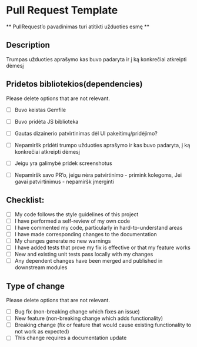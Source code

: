 # Pull Request Template
** PullRequest’o pavadinimas turi atitikti užduoties esmę **
## Description

Trumpas užduoties aprašymo kas buvo padaryta ir į ką konkrečiai atkreipti dėmesį


## Pridetos bibliotekios(dependencies)

Please delete options that are not relevant.

- [ ] Buvo keistas Gemfile
- [ ] Buvo pridėta JS biblioteka
- [ ] Gautas dizainerio patvirtinimas dėl UI pakeitimų/pridėjimo?



- [ ] Nepamiršk pridėti trumpo užduoties aprašymo ir kas buvo padaryta, į ką konkrečiai atkreipti dėmesį
- [ ] Jeigu yra galimybė pridek screenshotus
- [ ] Nepamiršk savo PR’o, jeigu nėra patvirtinimo - primink kolegoms, Jei gavai patvirtinimus - nepamiršk įmerginti 


## Checklist:

- [ ] My code follows the style guidelines of this project
- [ ] I have performed a self-review of my own code
- [ ] I have commented my code, particularly in hard-to-understand areas
- [ ] I have made corresponding changes to the documentation
- [ ] My changes generate no new warnings
- [ ] I have added tests that prove my fix is effective or that my feature works
- [ ] New and existing unit tests pass locally with my changes
- [ ] Any dependent changes have been merged and published in downstream modules

## Type of change

Please delete options that are not relevant.

- [ ] Bug fix (non-breaking change which fixes an issue)
- [ ] New feature (non-breaking change which adds functionality)
- [ ] Breaking change (fix or feature that would cause existing functionality to not work as expected)
- [ ] This change requires a documentation update
